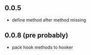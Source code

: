 0.0.5
---

- define method after method missing

0.0.8 (pre probably)
---

- pack hook methods to hooker